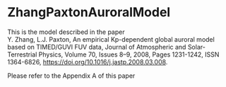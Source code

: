 # ZhangPaxtonAuroralModel
This is the model described in the paper\
Y. Zhang, L.J. Paxton, An empirical Kp-dependent global auroral model based on TIMED/GUVI FUV data, Journal of Atmospheric and Solar-Terrestrial Physics, Volume 70, Issues 8–9, 2008, Pages 1231-1242, ISSN 1364-6826, https://doi.org/10.1016/j.jastp.2008.03.008.

Please refer to the Appendix A of this paper

